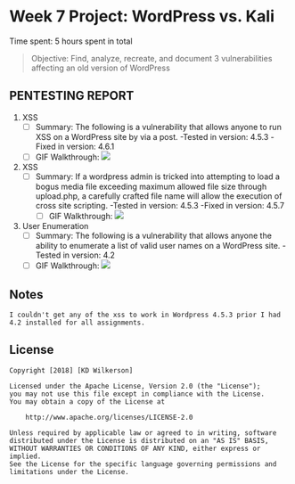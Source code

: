 # Week 7 Project: WordPress vs. Kali
Time spent: 5 hours spent in total
 
> Objective: Find, analyze, recreate, and document 3 vulnerabilities affecting an old version of WordPress
 
## PENTESTING REPORT
 
1. XSS
	 - [ ] Summary: 
		The following is a vulnerability that allows anyone to run XSS on a WordPress site by via a post. 
	 -Tested in version: 4.5.3
	 -Fixed in version:  4.6.1
	 - [ ] GIF Walkthrough: 
   <img src="https://imgur.com/QSC5jzl.gif"></br>
 
2. XSS
	- [ ] Summary: 
		If a wordpress admin is tricked into attempting to load a bogus media file exceeding maximum allowed file size through upload.php, a carefully crafted file name will allow the execution of cross site scripting. 
	  -Tested in version: 4.5.3
	  -Fixed in version:  4.5.7
	  - [ ] GIF Walkthrough: 
    <img src="https://imgur.com/6ciYOTk.gif"></br>
	 
3. User Enumeration
	 - [ ] Summary: 
		The following is a vulnerability that allows anyone the ability to enumerate a list of valid user names on a WordPress site. 
	  -Tested in version: 4.2
	  - [ ] GIF Walkthrough: 
   <img src="https://imgur.com/ocnWbEG.gif"></br>
	 
## Notes
 
	I couldn't get any of the xss to work in Wordpress 4.5.3 prior I had 4.2 installed for all assignments.
 
## License
 
    Copyright [2018] [KD Wilkerson]
 
    Licensed under the Apache License, Version 2.0 (the "License");
    you may not use this file except in compliance with the License.
    You may obtain a copy of the License at
 
        http://www.apache.org/licenses/LICENSE-2.0
 
    Unless required by applicable law or agreed to in writing, software
    distributed under the License is distributed on an "AS IS" BASIS,
    WITHOUT WARRANTIES OR CONDITIONS OF ANY KIND, either express or implied.
    See the License for the specific language governing permissions and
    limitations under the License.
